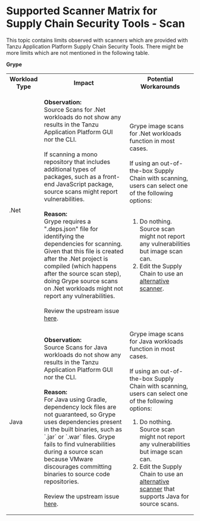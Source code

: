 # Supported Scanner Matrix for Supply Chain Security Tools - Scan

This topic contains limits observed with scanners which are provided with Tanzu
Application Platform Supply Chain Security Tools. There might be more limits
which are not mentioned in the following table.

**Grype**

<table>
    <tr>
        <th>Workload Type</th>
        <th>Impact </th>
        <th>Potential Workarounds </th>
    </tr>
    <tr>
        <td> .Net </td>
        <td> <p> <strong>Observation:</strong> <br> Source Scans for .Net workloads do not show any results in the Tanzu Application Platform GUI nor the CLI.  <br></br> If scanning a mono repository that includes additional types of packages, such as a front-end JavaScript package, source scans might report vulnerabilities. <br></br> <strong>Reason:</strong> <br> Grype requires a ".deps.json" file for identifying the dependencies for scanning. Given that this file is created after the .Net project is compiled (which happens after the source scan step), doing Grype  source scans on .Net workloads might not report any vulnerabilities. <br></br> Review the upstream issue <a href="https://github.com/anchore/syft/issues/1522">here</a>. </p> </td>
        <td> Grype image scans for .Net workloads function in most cases. <br> </br> If using an out-of-the-box Supply Chain with scanning, users can select one of the following options: <br></br><ol><li> Do nothing. Source scan might not report any vulnerabilities but image scan can. </li> <li> Edit the Supply Chain to use an <a href="https://docs.vmware.com/en/VMware-Tanzu-Application-Platform/1.5/tap/scst-scan-install-scanners.html">alternative scanner</a>. </li> </ol></td>
    </tr>
    <tr>
        <td> Java </td>
        <td> <strong>Observation:</strong> <br> Source Scans for Java workloads do not show any results in the Tanzu Application Platform GUI nor the CLI. <br></br> <strong>Reason:</strong> <br>For Java using Gradle, dependency lock files are not guaranteed, so Grype uses dependencies present in the built binaries, such as `.jar` or `.war` files. Grype fails to find vulnerabilities during a source scan because VMware discourages committing binaries to source code repositories. <br></br> Review the upstream issue <a href="https://github.com/anchore/syft/issues/690">here</a>. </td>
        <td>Grype image scans for Java workloads function in most cases. <br></br> If using an out-of-the-box Supply Chain with scanning, users can select one of the following options: <br><ol><li> Do nothing. Source scan might not report any vulnerabilities but image scan can. </li><li> Edit the Supply Chain to use an <a href="https://docs.vmware.com/en/VMware-Tanzu-Application-Platform/1.5/tap/scst-scan-install-scanners.html">alternative scanner</a> that supports Java for source scans. </li></ol></td>
    <tr>

